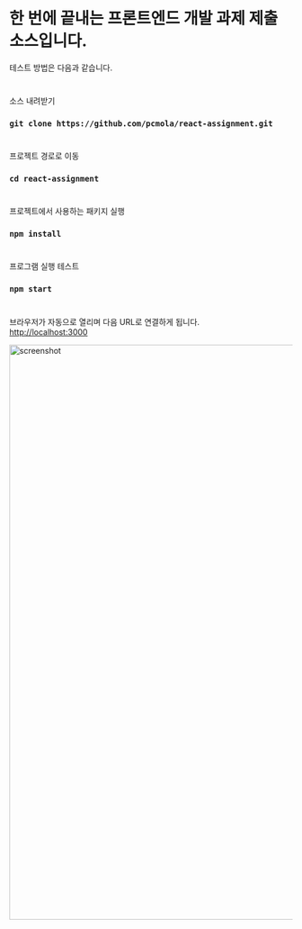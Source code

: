 # 한 번에 끝내는 프론트엔드 개발 과제 제출 소스입니다. 

테스트 방법은 다음과 같습니다. 
#
소스 내려받기
###  `git clone https://github.com/pcmola/react-assignment.git`  
#  
프로젝트 경로로 이동
### `cd react-assignment`
#
프로젝트에서 사용하는 패키지 실행
### `npm install`
#
프로그램 실행 테스트
### `npm start`
#
브라우저가 자동으로 열리며 다음 URL로 연결하게 됩니다.\
[http://localhost:3000](http://localhost:3000)

<img width="1022" alt="screenshot" src="https://user-images.githubusercontent.com/20479087/216771116-8c0f1b83-4206-4ab4-ac30-1fc2da9779bf.png">

